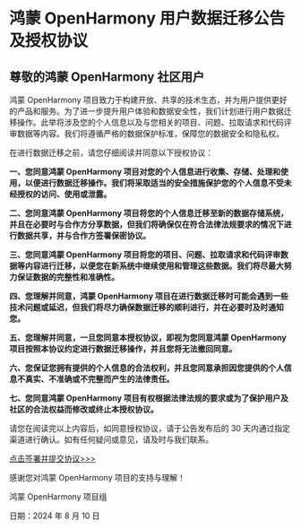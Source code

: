 # 鸿蒙 OpenHarmony 用户数据迁移公告及授权协议

## 尊敬的鸿蒙 OpenHarmony 社区用户

鸿蒙 OpenHarmony 项目致力于构建开放、共享的技术生态，并为用户提供更好的产品和服务。为了进一步提升用户体验和数据安全性，我们计划进行用户数据迁移操作。此举将涉及您的个人信息以及与您相关的项目、问题、拉取请求和代码评审数据等内容。我们将遵循严格的数据保护标准，保障您的数据安全和隐私权。

在进行数据迁移之前，请您仔细阅读并同意以下授权协议：

**一、您同意鸿蒙 OpenHarmony 项目对您的个人信息进行收集、存储、处理和使用，以便进行数据迁移操作。我们将采取适当的安全措施保护您的个人信息不受未经授权的访问、使用或泄露。**

**二、您同意鸿蒙 OpenHarmony 项目将您的个人信息迁移至新的数据存储系统，并且在必要时与合作方分享数据，但我们将确保仅在符合法律法规要求的情况下进行数据共享，并与合作方签署保密协议。**

**三、您同意鸿蒙 OpenHarmony 项目将您的项目、问题、拉取请求和代码评审数据等内容进行迁移，以便您在新系统中继续使用和管理这些数据。我们将尽最大努力保证数据的完整性和准确性。**

**四、您理解并同意，鸿蒙 OpenHarmony 项目在进行数据迁移时可能会遇到一些技术问题或延迟，但我们将尽力确保数据迁移的顺利进行，并在必要时及时通知您。**

**五、您理解并同意，一旦您同意本授权协议，即视为您同意鸿蒙 OpenHarmony 项目按照本协议约定进行数据迁移操作，并且您将无法撤回同意。**

**六、您保证您拥有提供的个人信息的合法权利，并且您同意承担因您提供的个人信息不真实、不准确或不完整而产生的法律责任。**

**七、您同意鸿蒙 OpenHarmony 项目有权根据法律法规的要求或为了保护用户及社区的合法权益而修改或终止本授权协议。**

请您在阅读完以上内容后，如同意授权协议，请于公告发布后的 30 天内通过指定渠道进行确认。如有任何疑问或意见，请及时与我们联系。

[点击签署并提交协议>>>]()

感谢您对鸿蒙 OpenHarmony 项目的支持与理解！

鸿蒙 OpenHarmony 项目组

日期：2024 年 8 月 10 日
